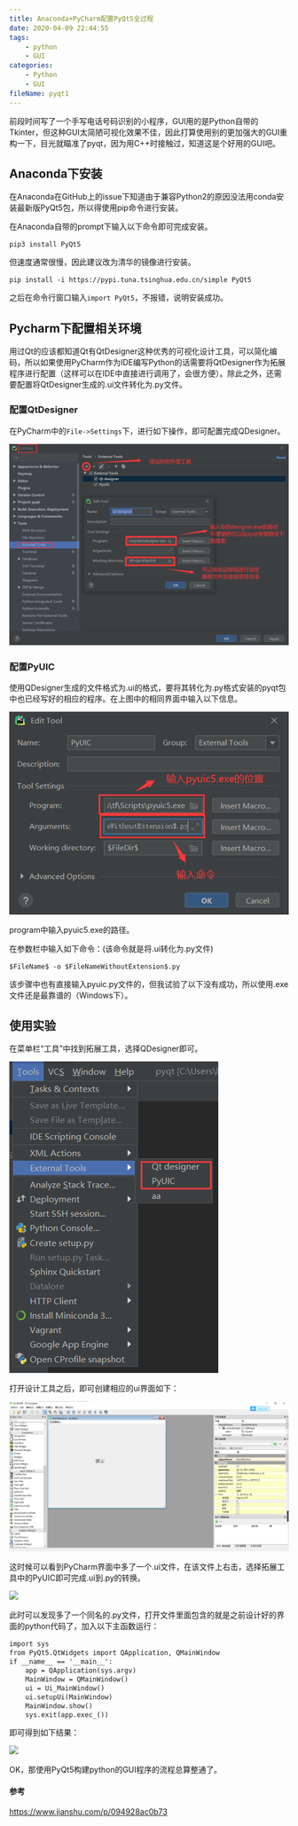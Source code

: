 ```yaml
---
title: Anaconda+PyCharm配置PyQt5全过程
date: 2020-04-09 22:44:55
tags:
	- python
	- GUI
categories:
	- Python
	- GUI
fileName: pyqt1
---
```




前段时间写了一个手写电话号码识别的小程序，GUI用的是Python自带的Tkinter，但这种GUI太简陋可视化效果不佳，因此打算使用别的更加强大的GUI重构一下，目光就瞄准了pyqt，因为用C++时接触过，知道这是个好用的GUI吧。

## Anaconda下安装

在Anaconda在GitHub上的issue下知道由于兼容Python2的原因没法用conda安装最新版PyQt5包，所以得使用pip命令进行安装。

在Anaconda自带的prompt下输入以下命令即可完成安装。

```
pip3 install PyQt5
```

但速度通常很慢，因此建议改为清华的镜像进行安装。

```
pip install -i https://pypi.tuna.tsinghua.edu.cn/simple PyQt5
```

之后在命令行窗口输入`import PyQt5`，不报错，说明安装成功。

## Pycharm下配置相关环境

用过Qt的应该都知道Qt有QtDesigner这种优秀的可视化设计工具，可以简化编码，所以如果使用PyCharm作为IDE编写Python的话需要将QtDesigner作为拓展程序进行配置（这样可以在IDE中直接进行调用了，会很方便）。除此之外，还需要配置将QtDesigner生成的.ui文件转化为.py文件。

### 配置QtDesigner

在PyCharm中的`File->Settings`下，进行如下操作，即可配置完成QDesigner。

![](Anaconda+PyCharm配置PyQt5全过程/1.png)

### 配置PyUIC

使用QDesigner生成的文件格式为.ui的格式，要将其转化为.py格式安装的pyqt包中也已经写好的相应的程序。在上图中的相同界面中输入以下信息。

![](Anaconda+PyCharm配置PyQt5全过程/2.png)

program中输入pyuic5.exe的路径。

在参数栏中输入如下命令：(该命令就是将.ui转化为.py文件)

```
$FileName$ -o $FileNameWithoutExtension$.py
```

该步骤中也有直接输入pyuic.py文件的，但我试验了以下没有成功，所以使用.exe文件还是最靠谱的（Windows下）。

## 使用实验

在菜单栏“工具”中找到拓展工具，选择QDesigner即可。

![](Anaconda+PyCharm配置PyQt5全过程/3.png)



打开设计工具之后，即可创建相应的ui界面如下：

![](Anaconda+PyCharm配置PyQt5全过程/4.png)

这时候可以看到PyCharm界面中多了一个.ui文件，在该文件上右击，选择拓展工具中的PyUIC即可完成.ui到.py的转换。

![](/Anaconda+PyCharm配置PyQt5全过程/5.png)

此时可以发现多了一个同名的.py文件，打开文件里面包含的就是之前设计好的界面的python代码了，加入以下主函数运行：

```
import sys
from PyQt5.QtWidgets import QApplication, QMainWindow
if __name__ == '__main__':
    app = QApplication(sys.argv)
    MainWindow = QMainWindow()
    ui = Ui_MainWindow()
    ui.setupUi(MainWindow)
    MainWindow.show()
    sys.exit(app.exec_())
```

即可得到如下结果：

![](/Anaconda+PyCharm配置PyQt5全过程/6.png)

OK，那使用PyQt5构建python的GUI程序的流程总算整通了。

#### 参考

https://www.jianshu.com/p/094928ac0b73


